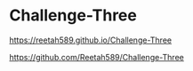 # Challenge-Three

https://reetah589.github.io/Challenge-Three

https://github.com/Reetah589/Challenge-Three
